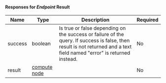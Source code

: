 
#### Responses for _Endpoint_ Result

| Name    | Type                              | Description                                                                                                                                                             | Required |
|---------|-----------------------------------|-------------------------------------------------------------------------------------------------------------------------------------------------------------------------|----------|
| success | boolean                           | Is true or false depending on the success or failure of the query. If success is false, then result is not returned and a text field named "error" is returned instead. | No       |
| result  | [compute node](/userguide/restapi/models/#server) |                                                                                                                                                                         | No       |
